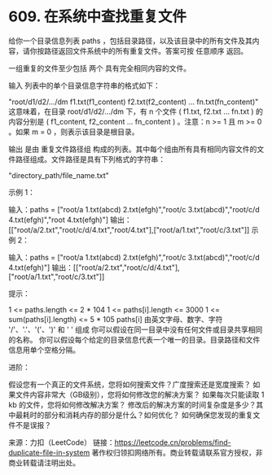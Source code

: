 # 609. 在系统中查找重复文件

给你一个目录信息列表 paths ，包括目录路径，以及该目录中的所有文件及其内容，请你按路径返回文件系统中的所有重复文件。答案可按 任意顺序 返回。

一组重复的文件至少包括 两个 具有完全相同内容的文件。

输入 列表中的单个目录信息字符串的格式如下：

"root/d1/d2/.../dm f1.txt(f1_content) f2.txt(f2_content) ... fn.txt(fn_content)"
这意味着，在目录 root/d1/d2/.../dm 下，有 n 个文件 ( f1.txt, f2.txt ... fn.txt ) 的内容分别是 ( f1_content, f2_content ... fn_content ) 。注意：n >= 1 且 m >= 0 。如果 m = 0 ，则表示该目录是根目录。

输出 是由 重复文件路径组 构成的列表。其中每个组由所有具有相同内容文件的文件路径组成。文件路径是具有下列格式的字符串：

"directory_path/file_name.txt"
 

示例 1：

输入：paths = ["root/a 1.txt(abcd) 2.txt(efgh)","root/c 3.txt(abcd)","root/c/d 4.txt(efgh)","root 4.txt(efgh)"]
输出：[["root/a/2.txt","root/c/d/4.txt","root/4.txt"],["root/a/1.txt","root/c/3.txt"]]
示例 2：

输入：paths = ["root/a 1.txt(abcd) 2.txt(efgh)","root/c 3.txt(abcd)","root/c/d 4.txt(efgh)"]
输出：[["root/a/2.txt","root/c/d/4.txt"],["root/a/1.txt","root/c/3.txt"]]
 

提示：

1 <= paths.length <= 2 * 104
1 <= paths[i].length <= 3000
1 <= sum(paths[i].length) <= 5 * 105
paths[i] 由英文字母、数字、字符 '/'、'.'、'('、')' 和 ' ' 组成
你可以假设在同一目录中没有任何文件或目录共享相同的名称。
你可以假设每个给定的目录信息代表一个唯一的目录。目录路径和文件信息用单个空格分隔。
 

进阶：

假设您有一个真正的文件系统，您将如何搜索文件？广度搜索还是宽度搜索？
如果文件内容非常大（GB级别），您将如何修改您的解决方案？
如果每次只能读取 1 kb 的文件，您将如何修改解决方案？
修改后的解决方案的时间复杂度是多少？其中最耗时的部分和消耗内存的部分是什么？如何优化？
如何确保您发现的重复文件不是误报？

来源：力扣（LeetCode）
链接：https://leetcode.cn/problems/find-duplicate-file-in-system
著作权归领扣网络所有。商业转载请联系官方授权，非商业转载请注明出处。